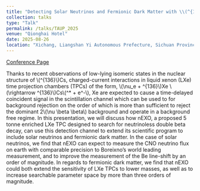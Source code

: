 ```yaml
---
title: "Detecting Solar Neutrinos and Fermionic Dark Matter with \\(^{136}\\)Xe in nEXO"
collection: talks
type: "Talk"
permalink: /talks/TAUP_2025
venue: "Qionghai Hotel"
date: 2025-08-26
location: "Xichang, Liangshan Yi Autonomous Prefecture, Sichuan Province, China "
---
```


[Conference Page](https://indico-cdex.ep.tsinghua.edu.cn/event/175/overview)

Thanks to recent observations of low-lying isomeric states in the nuclear structure of \\(^{136}\\)Cs, charged-current interactions in liquid xenon (LXe) time projection chambers (TPCs) of the form, \\(\nu_e + ^{136}\\)Xe \\(\rightarrow ^{136}\\)Cs\\(^* + e^-\\), Xe are expected to cause a time-delayed coincident signal in the scintillation channel which can be used to for background rejection on the order of  which is more than sufficient to reject the dominant 2\\(\nu \beta \beta\\) background and operate in a background free regime. In this presentation, we will discuss how nEXO, a proposed 5 tonne enriched LXe TPC designed to search for neutrinoless double beta decay, can use this detection channel to extend its scientific program to include solar neutrinos and fermionic dark matter. In the case of solar neutrinos, we find that nEXO can expect to measure the CNO neutrino flux on earth with comparable precision to Boreixno’s world leading measurement, and to improve the measurement of the Be line-shift by an order of magnitude. In regards to fermionic dark matter, we find that nEXO could both extend the sensitivity of LXe TPCs to lower masses, as well as to increase searchable parameter space by more than three orders of magnitude.